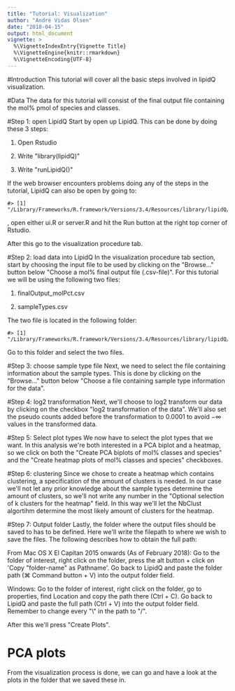 ```yaml
---
title: "Tutorial: Visualization"
author: "André Vidas Olsen"
date: "2018-04-15"
output: html_document
vignette: >
  %\VignetteIndexEntry{Vignette Title}
  %\VignetteEngine{knitr::rmarkdown}
  %\VignetteEncoding{UTF-8}
---
```




#Introduction
This tutorial will cover all the basic steps involved in lipidQ
visualization.

#Data
The data for this tutorial will consist of the final output file containing the
mol% pmol of species and classes.

#Step 1: open LipidQ
Start by open up LipidQ. This can be done by doing these 3 steps:

1. Open Rstudio

2. Write "library(lipidQ)"

3. Write "runLipidQ()"

If the web browser encounters problems doing any of the steps in the tutorial,
LipidQ can also be open by going to:

```
#> [1] "/Library/Frameworks/R.framework/Versions/3.4/Resources/library/lipidQ/app/"
```
, open either ui.R or server.R and hit the Run button at the right top corner of
Rstudio. 

After this go to the visualization procedure tab.


#Step 2: load data into LipidQ
In the visualization procedure tab section, start by choosing the input file to
be used by clicking on the "Browse..." button below "Choose a mol% final output
file (.csv-file)". For this tutorial we will be using the following two files:

1. finalOutput_molPct.csv

2. sampleTypes.csv

The two file is located in the following folder:  

```
#> [1] "/Library/Frameworks/R.framework/Versions/3.4/Resources/library/lipidQ/extdata/"
```
Go to this folder and select the two files.

#Step 3: choose sample type file
Next, we need to select the file containing information about the sample types.
This is done by clicking on the "Browse..." button below "Choose a file
containing sample type information for the data".

#Step 4: log2 transformation
Next, we'll choose to log2 transform our data by clicking on the checkbox "log2
transformation of the data". We'll also set the pseudo counts added before the
transformation to 0.0001 to avoid $-\infty$ values in the transformed data.

#Step 5: Select plot types
We now have to select the plot types that we want. In this analysis we're both
interested in a PCA biplot and a heatmap, so we click on both the "Create PCA
biplots of mol% classes and species" and the "Create heatmap plots of mol%
classes and species" checkboxes.

#Step 6: clustering
Since we chose to create a heatmap which contains clustering, a specification of
the amount of clusters is needed. In our case we'll not let any prior knowledge
about the sample types determine the amount of clusters, so we'll not write any
number in the "Optional selection of k clusters for the heatmap" field. In this
way we'll let the NbClust algortihm determine the most likely amount of clusters
for the heatmap.

#Step 7: Output folder
Lastly, the folder where the output files should be saved to has to be defined.
Here we'll write the filepath to where we wish to save the files. The following
describes how to obtain the full path:

From Mac OS X El Capitan 2015 onwards (As of February 2018): Go to the folder of
interest, right click on the folder, press the alt button + click on 'Copy 
"folder-name" as Pathname'. Go back to LipidQ and paste the folder path
(&#8984; Command button + V) into the output folder field.

Windows: Go to the folder of interest, right click on the folder, go to
properties, find Location and copy the path there (Ctrl + C). Go back to
LipidQ and paste the full path (Ctrl + V) into the output folder field.
Remember to change every "\\" in the path to "/". 

After this we'll press "Create Plots".

# PCA plots
From the visualization process is done, we can go and have a look at the plots
in the folder that we saved these in.

<!--
![PCA screeplot - classes](images/screePlot_classes.png)
![PCA biplot - classes](images/PCA_biplot_classes.png)
![heatmap - classes](images/heatmapClasses_k_2.png)
--> 
